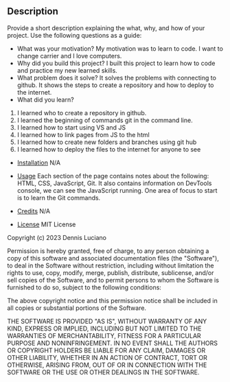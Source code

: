 # <Prework Study Guide Webpags>

## Description

Provide a short description explaining the what, why, and how of your project. Use the following questions as a guide:

- What was your motivation? 
                My motivation was to learn to code. I want to change carrier and I love computers. 
- Why did you build this project? 
            I built this project to learn how to code and practice my new learned skills.
- What problem does it solve? 
            It solves the problems with connecting to github. It shows the steps to create a repository and how to deploy to the internet.
- What did you learn? 
 1. I learned who to create a repository in github.
 2. I learned the beginning of commands git in the command line. 
 3. I learned how to start using VS and JS
 4. I learned how to link pages from JS to the html
 5. I learned how to create new folders and branches using git hub
 6. I learned how to deploy the files to the internet for anyone to see

- [Installation](#installation) N/A
- [Usage](#usage) 
Each section of the page contains notes about the following: HTML, CSS, JavaScript, Git. 
It also contains information on DevTools console, we can see the JavaScript running.
One area of focus to start is to learn the Git commands.  

- [Credits](#credits) N/A
- [License](#license) 
MIT License

Copyright (c) 2023 Dennis Luciano

Permission is hereby granted, free of charge, to any person obtaining a copy
of this software and associated documentation files (the "Software"), to deal
in the Software without restriction, including without limitation the rights
to use, copy, modify, merge, publish, distribute, sublicense, and/or sell
copies of the Software, and to permit persons to whom the Software is
furnished to do so, subject to the following conditions:

The above copyright notice and this permission notice shall be included in all
copies or substantial portions of the Software.

THE SOFTWARE IS PROVIDED "AS IS", WITHOUT WARRANTY OF ANY KIND, EXPRESS OR
IMPLIED, INCLUDING BUT NOT LIMITED TO THE WARRANTIES OF MERCHANTABILITY,
FITNESS FOR A PARTICULAR PURPOSE AND NONINFRINGEMENT. IN NO EVENT SHALL THE
AUTHORS OR COPYRIGHT HOLDERS BE LIABLE FOR ANY CLAIM, DAMAGES OR OTHER
LIABILITY, WHETHER IN AN ACTION OF CONTRACT, TORT OR OTHERWISE, ARISING FROM,
OUT OF OR IN CONNECTION WITH THE SOFTWARE OR THE USE OR OTHER DEALINGS IN THE
SOFTWARE.


